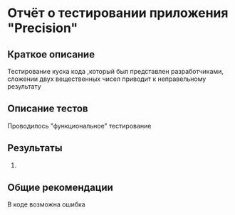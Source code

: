 # Отчёт о тестировании приложения "Precision"
## Краткое описание
Тестирование куска кода ,который был представлен разработчиками, сложении двух вещественных чисел приводит к неправельному результату

## Описание тестов
Проводилось "функциональное" тестирование

## Результаты
 1.
 
 

## Общие рекомендации
В коде  возможна ошибка